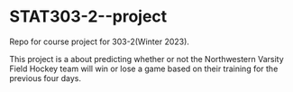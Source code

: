 # STAT303-2--project
Repo for course project for 303-2(Winter 2023).

This project is a about predicting whether or not the Northwestern Varsity Field Hockey team will win or lose a game based on their training for the previous four days.
